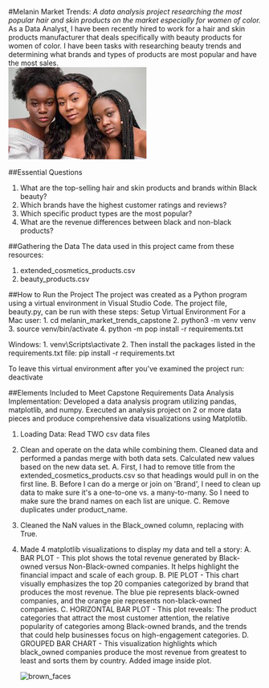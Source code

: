 #Melanin Market Trends:
*A data analysis project researching the most popular hair and skin products on the market especially for women of color.*
As a Data Analyst, I have been recently hired to work for a hair and skin products manufacturer that deals specifically with beauty products for women of color. I have been tasks with researching beauty trends and determining what brands and types of products are most popular and have the most sales.  
![images/three_brown_ladies.jpeg](https://github.com/Caprena1/melanin_market_trends/blob/main/images/three_brown_ladies.jpeg)

##Essential Questions

1. What are the top-selling hair and skin products and brands within Black beauty?
2. Which brands have the highest customer ratings and reviews?
3. Which specific product types are the most popular?
4. What are the revenue differences between black and non-black products?

##Gathering the Data
The data used in this project came from these resources:
1. extended_cosmetics_products.csv
2. beauty_products.csv


##How to Run the Project
The project was created as a Python program using a virtual environment in Visual Studio Code. The project file, beauty.py, can be run with these steps:
  Setup Virtual Environment 
    For a Mac user:
      1. cd melanin_market_trends_capstone
      2. python3 -m venv venv
      3. source venv/bin/activate
      4. python -m pop install -r requirements.txt

    
  Windows:
    1. venv\Scripts\activate
    2.  Then install the packages listed in the requirements.txt file:
        pip install -r requirements.txt    

To leave this virtual environment after you've examined the project run:
    deactivate    

##Elements Included to Meet Capstone Requirements
Data Analysis Implementation:
Developed a data analysis program utilizing pandas, matplotlib, and numpy. Executed an analysis project on 2 or more data pieces and produce comprehensive data visualizations using Matplotlib.

1. Loading Data:
    Read TWO csv data files
2. Clean and operate on the data while combining them.
    Cleaned data and performed a pandas merge with both data sets. Calculated new values based on the new data set. 
      A. First, I had to remove title from the extended_cosmetics_products.csv so that headings would pull in on the first line. 
      B. Before I can do a merge or join on 'Brand', I need to clean up data to make sure it's a one-to-one vs. a many-to-many. So I need to make sure the brand names on each list are unique.
      C. Remove duplicates under product_name. 
3. Cleaned the NaN values in the Black_owned column, replacing with True.
4. Made 4 matplotlib visualizations to display my data and tell a story:
      A. BAR PLOT - This plot shows the total revenue generated by Black-owned versus Non-Black-owned companies. It helps highlight the financial impact and scale of each group.
      B. PIE PLOT - This chart visually emphasizes the top 20 companies categorized by brand that produces the most revenue. The blue pie represents black-owned companies, and the orange pie represents non-black-owned companies.
      C. HORIZONTAL BAR PLOT - This plot reveals: The product categories that attract the most customer attention, the relative popularity of categories among Black-owned brands, and the trends that could help businesses focus on high-engagement categories.
      D. GROUPED BAR CHART - This visualization highlights which black_owned companies produce the most revenue from greatest to least and sorts them by country. Added image inside plot.

      ![brown_faces](https://github.com/user-attachments/assets/94011a9d-f4fc-43b8-aaa9-2bfc194366fd)





